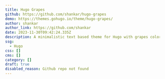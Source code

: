 ```yaml
---
title: Hugo Grapes
github: https://github.com/shankar/hugo-grapes
demo: https://themes.gohugo.io/theme/hugo-grapes/
author: shankar
author_link: https://github.com/shankar
date: 2023-11-30T09:42:24.335Z
description: A minimalistic text based theme for Hugo with grapes color theme
ssg:
  - Hugo
css: []
cms: []
category: []
draft: true
disabled_reason: Github repo not found
---
```


